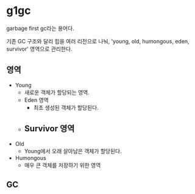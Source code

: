 # g1gc

garbage first gc라는 용어다.

기존 GC 구조와 달리 힙을 여러 리전으로 나눠, 'young, old, humongous, eden, survivor' 영역으로 관리한다.


## 영역

- Young 
  - 새로운 객체가 할당되는 영역. 
  - Eden 영역
    - 최초 생성된 객체가 할당된다.
  - Survivor 영역
    - 
- Old
  - Young에서 오래 살아남은 객체가 할당된다.
- Humongous
  - 매우 큰 객체를 저장하기 위한 영역


## GC